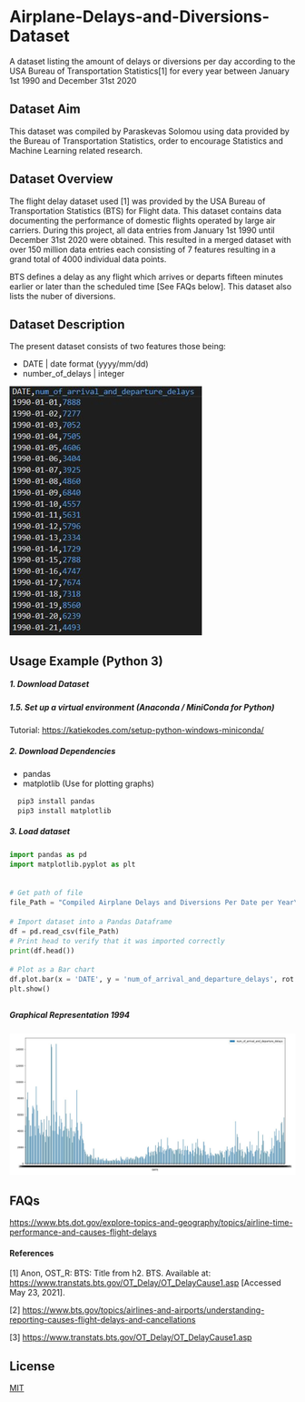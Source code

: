 # Airplane-Delays-and-Diversions-Dataset
A dataset listing the amount of delays or diversions per day according to the USA Bureau of Transportation Statistics[1] for every year between January 1st 1990 and December 31st 2020

## Dataset Aim

This dataset was compiled by Paraskevas Solomou using data provided by the Bureau of Transportation Statistics, order to encourage Statistics and Machine Learning related research. 

## Dataset Overview

The flight delay dataset used [1] was provided by the USA Bureau of Transportation Statistics (BTS) for Flight data. 
This dataset contains data documenting the performance of domestic flights operated by large air carriers.
During this project, all data entries from January 1st 1990 until December 31st 2020 were obtained.
This resulted in a merged dataset with over 150 million data entries each consisting of 7 features resulting in a grand total of 4000 individual data points.

BTS defines a delay as any flight which arrives or departs fifteen minutes earlier or later than the scheduled time [See FAQs below]. 
This dataset also lists the nuber of diversions.

## Dataset Description

The present dataset consists of two features those being: 

- DATE         | date format (yyyy/mm/dd)
- number_of_delays | integer 

![Alt text](https://github.com/Paris778/Airplane-Delays-and-Diversions-Dataset/blob/main/Screenshots/Capture2.JPG "Example Data")
  


## Usage Example (Python 3)

##### 1. Download Dataset
##### 1.5. Set up a virtual environment (Anaconda / MiniConda for Python) 
  Tutorial: https://katiekodes.com/setup-python-windows-miniconda/

  ##### 2. Download Dependencies
  - pandas
  - matplotlib (Use for plotting graphs) 
``` bash
  pip3 install pandas
  pip3 install matplotlib
```
  
##### 3. Load dataset
```python
import pandas as pd
import matplotlib.pyplot as plt


# Get path of file 
file_Path = "Compiled Airplane Delays and Diversions Per Date per Year\compiled_arrival_and_departure_delays_2020.csv"

# Import dataset into a Pandas Dataframe
df = pd.read_csv(file_Path)
# Print head to verify that it was imported correctly
print(df.head())

# Plot as a Bar chart 
df.plot.bar(x = 'DATE', y = 'num_of_arrival_and_departure_delays', rot = 0)
plt.show()
```
## 
##### Graphical Representation 1994
![Alt text](https://github.com/Paris778/Airplane-Delays-and-Diversions-Dataset/blob/main/Screenshots/Capture.JPG "Graph")

## FAQs 

https://www.bts.dot.gov/explore-topics-and-geography/topics/airline-time-performance-and-causes-flight-delays

#### References

[1] Anon, OST_R: BTS: Title from h2. BTS. Available at: https://www.transtats.bts.gov/OT_Delay/OT_DelayCause1.asp [Accessed May 23, 2021]. 

[2] https://www.bts.gov/topics/airlines-and-airports/understanding-reporting-causes-flight-delays-and-cancellations

[3] https://www.transtats.bts.gov/OT_Delay/OT_DelayCause1.asp
## License
[MIT](https://choosealicense.com/licenses/mit/)

